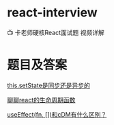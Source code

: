 # react-interview
📺 卡老师硬核React面试题 视频详解 

# 题目及答案

[this.setState是同步还是异步的](https://github.com/BetaSu/react-interview/issues/1)

[聊聊react的生命周期函数](https://github.com/BetaSu/react-interview/issues/2)

[useEffect(fn, [])和cDM有什么区别？](https://github.com/BetaSu/react-interview/issues/3)
